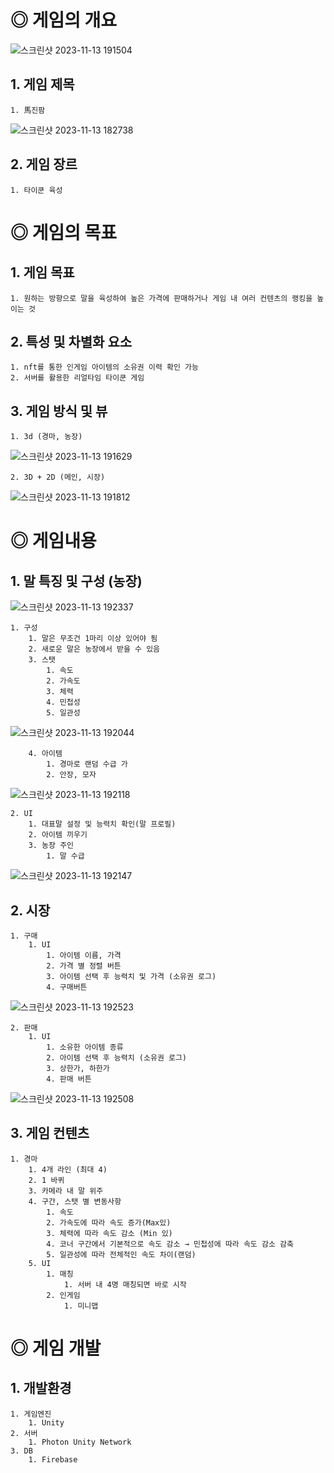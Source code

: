 # ◎ 게임의 개요
![스크린샷 2023-11-13 191504](https://github.com/JiHwan35/Margin/assets/93183216/82002ba8-0813-439e-9c23-06ab172f861c)

## 1. 게임 제목
    1. 馬진팜 
![스크린샷 2023-11-13 182738](https://github.com/JiHwan35/Margin/assets/93183216/2657364b-8749-43db-9236-11a201905b66)

## 2. 게임 장르
    1. 타이쿤 육성

# ◎ 게임의 목표

## 1. 게임 목표
    1. 원하는 방향으로 말을 육성하여 높은 가격에 판매하거나 게임 내 여러 컨텐츠의 랭킹을 높이는 것
## 2. 특성 및 차별화 요소
    1. nft를 통한 인게임 아이템의 소유권 이력 확인 가능
    2. 서버를 활용한 리얼타임 타이쿤 게임
## 3. 게임 방식 및 뷰
    1. 3d (경마, 농장)
![스크린샷 2023-11-13 191629](https://github.com/JiHwan35/Margin/assets/93183216/1bb38d99-3f19-4e70-b31d-2cdeabc3ab63)

    2. 3D + 2D (메인, 시장)
![스크린샷 2023-11-13 191812](https://github.com/JiHwan35/Margin/assets/93183216/a5fb7a65-4f20-4ae3-8015-ea63ae204d38)

# ◎ 게임내용

## 1. 말 특징 및 구성 (농장)
![스크린샷 2023-11-13 192337](https://github.com/JiHwan35/Margin/assets/93183216/3a2994c4-ccc5-48ec-8313-ab3d856e9b5b)

    1. 구성
        1. 말은 무조건 1마리 이상 있어야 됨
        2. 새로운 말은 농장에서 받을 수 있음
        3. 스탯
            1. 속도
            2. 가속도
            3. 체력
            4. 민첩성
            5. 일관성
![스크린샷 2023-11-13 192044](https://github.com/JiHwan35/Margin/assets/93183216/f57922ed-5075-44ab-b200-897a27abf595)

        4. 아이템
            1. 경마로 랜덤 수급 가
            2. 안장, 모자
![스크린샷 2023-11-13 192118](https://github.com/JiHwan35/Margin/assets/93183216/48237819-81a4-4461-b82c-4ad22aa70d28)

    2. UI
        1. 대표말 설정 및 능력치 확인(말 프로필)
        2. 아이템 끼우기
        3. 농장 주인
            1. 말 수급
![스크린샷 2023-11-13 192147](https://github.com/JiHwan35/Margin/assets/93183216/9945e849-b31c-49eb-a4be-fceb1c0e277e)

## 2. 시장
    1. 구매
        1. UI
            1. 아이템 이름, 가격
            2. 가격 별 정렬 버튼
            3. 아이템 선택 후 능력치 및 가격 (소유권 로그)
            4. 구매버튼
![스크린샷 2023-11-13 192523](https://github.com/JiHwan35/Margin/assets/93183216/4ece56bf-5646-4f13-a62a-418552c0442e)

    2. 판매
        1. UI
            1. 소유한 아이템 종류
            2. 아이템 선택 후 능력치 (소유권 로그)
            3. 상한가, 하한가
            4. 판매 버튼
![스크린샷 2023-11-13 192508](https://github.com/JiHwan35/Margin/assets/93183216/6f8c3232-818a-4ee2-a36d-85bc36476517)

## 3. 게임 컨텐츠
    1. 경마 
        1. 4개 라인 (최대 4)
        2. 1 바퀴
        3. 카메라 내 말 위주
        4. 구간, 스탯 별 변동사항
            1. 속도
            2. 가속도에 따라 속도 증가(Max있)
            3. 체력에 따라 속도 감소 (Min 있)
            4. 코너 구간에서 기본적으로 속도 감소 → 민첩성에 따라 속도 감소 감축
            5. 일관성에 따라 전체적인 속도 차이(랜덤)
        5. UI
            1. 매칭
                1. 서버 내 4명 매칭되면 바로 시작
            2. 인게임
                1. 미니맵

# ◎ 게임 개발

## 1. 개발환경
    1. 게임엔진
        1. Unity
    2. 서버
        1. Photon Unity Network
    3. DB
        1. Firebase

 
